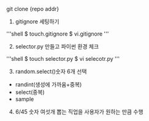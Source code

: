 git clone {repo addr}

1. gitignore 세팅하기

'''shell
$ touch.gitignore
$ vi.gitignore
'''

2. selector.py 만들고 파이썬 환경 체크

'''shell
$ touch selector.py
$ vi selecotr.py
'''

3. random.select()숫자 6개 선택

- randint(생성에 가까움+중복)
- select(중복)
- sample

4. 6/45 숫자 여섯개 뽑는 직업을 사용자가 원하는 만큼 수행


